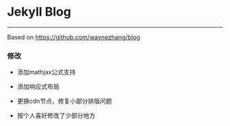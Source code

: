 # Jekyll Blog

---

Based on <https://github.com/waynezhang/blog>

### 修改

* 添加mathjax公式支持

* 添加响应式布局

* 更换cdn节点，修复小部分排版问题

* 按个人喜好修改了少部分地方

